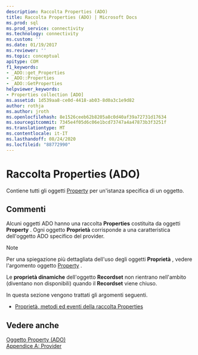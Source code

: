 ```yaml
---
description: Raccolta Properties (ADO)
title: Raccolta Properties (ADO) | Microsoft Docs
ms.prod: sql
ms.prod_service: connectivity
ms.technology: connectivity
ms.custom: ''
ms.date: 01/19/2017
ms.reviewer: ''
ms.topic: conceptual
apitype: COM
f1_keywords:
- _ADO::get_Properties
- _ADO::Properties
- _ADO::GetProperties
helpviewer_keywords:
- Properties collection [ADO]
ms.assetid: 1d539aa8-ce0d-4418-ab03-8d0a3c1e9d82
author: rothja
ms.author: jroth
ms.openlocfilehash: 8e1526ceeb62b8205a8c0d40af39a72731d17634
ms.sourcegitcommit: 7345e4f05d6c06e1bcd73747a4a47873b3f3251f
ms.translationtype: MT
ms.contentlocale: it-IT
ms.lasthandoff: 08/24/2020
ms.locfileid: "88772990"
---
```

# <a name="properties-collection-ado"></a>Raccolta Properties (ADO)
Contiene tutti gli oggetti [Property](./property-object-ado.md) per un'istanza specifica di un oggetto.  
  
## <a name="remarks"></a>Commenti  
 Alcuni oggetti ADO hanno una raccolta **Properties** costituita da oggetti **Property** . Ogni oggetto **Proprietà** corrisponde a una caratteristica dell'oggetto ADO specifico del provider.  
  
> [!NOTE]
>  Per una spiegazione più dettagliata dell'uso degli oggetti **Proprietà** , vedere l'argomento oggetto [Property](./property-object-ado.md) .  
  
 Le **proprietà dinamiche** dell'oggetto **Recordset** non rientrano nell'ambito (diventano non disponibili) quando il **Recordset** viene chiuso.  
  
 In questa sezione vengono trattati gli argomenti seguenti.  
  
-   [Proprietà, metodi ed eventi della raccolta Properties](./properties-collection-properties-methods-and-events.md)  
  
## <a name="see-also"></a>Vedere anche  
 [Oggetto Property (ADO)](./property-object-ado.md)   
 [Appendice A: Provider](../../guide/appendixes/appendix-a-providers.md)
